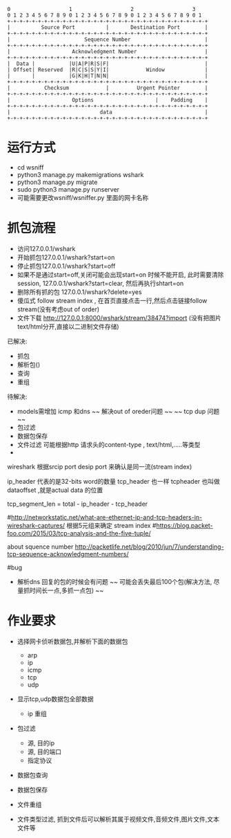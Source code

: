 ```
0                   1                   2                   3   
0 1 2 3 4 5 6 7 8 9 0 1 2 3 4 5 6 7 8 9 0 1 2 3 4 5 6 7 8 9 0 1
+-+-+-+-+-+-+-+-+-+-+-+-+-+-+-+-+-+-+-+-+-+-+-+-+-+-+-+-+-+-+-+-+
|          Source Port          |       Destination Port        |
+-+-+-+-+-+-+-+-+-+-+-+-+-+-+-+-+-+-+-+-+-+-+-+-+-+-+-+-+-+-+-+-+
|                        Sequence Number                        |
+-+-+-+-+-+-+-+-+-+-+-+-+-+-+-+-+-+-+-+-+-+-+-+-+-+-+-+-+-+-+-+-+
|                    Acknowledgment Number                      |
+-+-+-+-+-+-+-+-+-+-+-+-+-+-+-+-+-+-+-+-+-+-+-+-+-+-+-+-+-+-+-+-+
|  Data |           |U|A|P|R|S|F|                               |
| Offset| Reserved  |R|C|S|S|Y|I|            Window             |
|       |           |G|K|H|T|N|N|                               |
+-+-+-+-+-+-+-+-+-+-+-+-+-+-+-+-+-+-+-+-+-+-+-+-+-+-+-+-+-+-+-+-+
|           Checksum            |         Urgent Pointer        |
+-+-+-+-+-+-+-+-+-+-+-+-+-+-+-+-+-+-+-+-+-+-+-+-+-+-+-+-+-+-+-+-+
|                    Options                    |    Padding    |
+-+-+-+-+-+-+-+-+-+-+-+-+-+-+-+-+-+-+-+-+-+-+-+-+-+-+-+-+-+-+-+-+
|                             data                              |
+-+-+-+-+-+-+-+-+-+-+-+-+-+-+-+-+-+-+-+-+-+-+-+-+-+-+-+-+-+-+-+-+
```
# 运行方式
- cd wsniff
- python3 manage.py makemigrations wshark
- python3 manage.py migrate
- sudo python3 manage.py runserver
- 可能需要更改wsniff/wsniffer.py 里面的网卡名称


# 抓包流程
- 访问127.0.0.1/wshark
- 开始抓包127.0.0.1/wshark?start=on
- 停止抓包127.0.0.1/wshark?start=off
- 如果不是通过start=off,关闭可能会出现start=on 时候不能开启, 此时需要清除session, 127.0.0.1/wshark?start=clear, 然后再执行shtart=on
- 删除所有抓的包 127.0.0.1/wshark?delete=yes
- 傻瓜式 follow stream index , 在首页直接点击一行,然后点击链接follow stream(没有考虑out of order)
- 文件下载 http://127.0.0.1:8000/wshark/stream/38474?import (没有把图片text/html分开,直接以二进制文件存储)

已解决:
- 抓包
- 解析包()
- 查询
- 重组

待解决:
- models需增加 icmp 和dns
~~ 解决out of oreder问题 ~~
~~ tcp dup 问题 ~~
- 包过滤
- 数据包保存
- 文件过滤 可能根据http 请求头的content-type , text/html,.....等类型
-
wireshark 根据srcip port desip port 来确认是同一流(stream index)

ip_header 代表的是32-bits word的数量
tcp_header 也一样 tcpheader 也叫做 dataoffset ,就是actual data 的位置

tcp_segment_len = total - ip_header - tcp_header

#http://networkstatic.net/what-are-ethernet-ip-and-tcp-headers-in-wireshark-captures/
根据5元组来确定 stream index
#https://blog.packet-foo.com/2015/03/tcp-analysis-and-the-five-tuple/

about squence number
http://packetlife.net/blog/2010/jun/7/understanding-tcp-sequence-acknowledgment-numbers/

#bug
- 解析dns 回复的包的时候会有问题
~~ 可能会丢失最后100个包(解决方法, 尽量抓时间长一点,多抓一点包) ~~

# 作业要求
- 选择网卡侦听数据包,并解析下面的数据包
    - arp
    - ip
    - icmp
    - tcp
    - udp
- 显示tcp,udp数据包全部数据
    - ip 重组
- 包过滤
    - 源, 目的ip
    - 源, 目的端口
    - 指定协议
- 数据包查询

- 数据包保存

- 文件重组

- 文件类型过滤, 抓到文件后可以解析其属于视频文件,音频文件,图片文件,文本文件等

